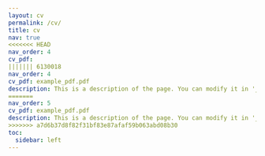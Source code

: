 ```yaml
---
layout: cv
permalink: /cv/
title: cv
nav: true
<<<<<<< HEAD
nav_order: 4
cv_pdf:
||||||| 6130018
nav_order: 4
cv_pdf: example_pdf.pdf
description: This is a description of the page. You can modify it in '_pages/cv.md'. You can also change or remove the top pdf download button.
=======
nav_order: 5
cv_pdf: example_pdf.pdf
description: This is a description of the page. You can modify it in '_pages/cv.md'. You can also change or remove the top pdf download button.
>>>>>>> a7d6b37d8f82f31bf83e87afaf59b063abd08b30
toc:
  sidebar: left
---
```

